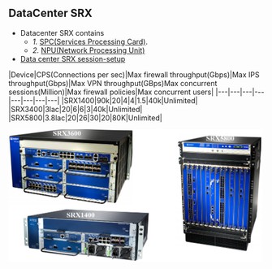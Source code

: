 ## DataCenter SRX
- Datacenter SRX contains 
  - *1.* [SPC(Services Processing Card)](SPC).
  - *2.* [NPU(Network Processing Unit)](NPU)
- [Data center SRX session-setup](DatacenterSessionSetup)

|Device|CPS(Connections per sec)|Max firewall throughput(Gbps)|Max IPS throughput(Gbps)|Max VPN throughput(GBps)Max concurrent sessions(Million)|Max firewall policies|Max concurrent users|
|---|---|---|---|---|---|---|---|
|SRX1400|90k|20|4|4|1.5|40k|Unlimited|
|SRX3400|3lac|20|6|6|3|40k|Unlimited|
|SRX5800|3.8lac|20|26|30|20|80K|Unlimited|

<img src=./srx-datacenter.png width=500 />
